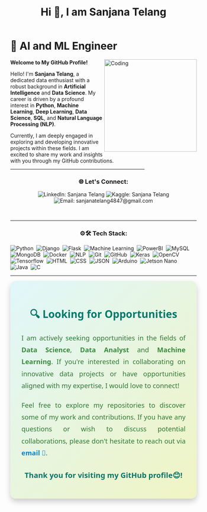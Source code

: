 <h1 align="center">Hi 👋, I am Sanjana Telang</h1>

<p align="left"> <a href="https://twitter.com/" target="blank"><img src="https://img.shields.io/twitter/follow/?logo=twitter&style=for-the-badge" alt="" /></a> </p>

# 🤖 **AI and ML Engineer**
<img align="right" alt="Coding" width="250" src="https://media.giphy.com/media/qgQUggAC3Pfv687qPC/giphy.gif">

**Welcome to My GitHub Profile!**

Hello! I'm **Sanjana Telang**, a dedicated data enthusiast with a robust background in **Artificial Intelligence** and **Data Science**. My career is driven by a profound interest in **Python**, **Machine Learning**, **Deep Learning**, **Data Science**, **SQL**, and **Natural Language Processing (NLP)**.

Currently, I am deeply engaged in exploring and developing innovative projects within these fields. I am excited to share my work and insights with you through my GitHub contributions.

<hr width="72%">

<h3 align="center">🌐 Let's Connect:</h3>
<p align="center">
    <a href="https://www.linkedin.com/in/sanjana-telang/" target="_blank" style="text-decoration: none;">
        <img src="https://img.shields.io/badge/-LinkedIn:%20Sanjana%20Telang-0077B5?style=for-the-badge&logo=linkedin&logoColor=white" alt="LinkedIn: Sanjana Telang" />
    </a>
    <a href="https://www.kaggle.com/sanjanatelang" target="_blank" style="text-decoration: none;">
        <img src="https://img.shields.io/badge/-Kaggle:%20Sanjana%20Telang-20BEFF?style=for-the-badge&logo=kaggle&logoColor=white" alt="Kaggle: Sanjana Telang" />
    </a>
    <a href="mailto:sanjanatelang4847@gmail.com" style="text-decoration: none;">
        <img src="https://img.shields.io/badge/-Email%20Me%20-D14836?style=for-the-badge&logo=gmail&logoColor=white" alt="Email: sanjanatelang4847@gmail.com" />
    </a>
</p>
<br>

------

<div align="center">
    
### ⚙️🛠️ **Tech Stack:**

</div>


![Python](https://img.shields.io/badge/-Python-05122A?style=flat&logo=python)&nbsp;
![Django](https://img.shields.io/badge/-Django-05122A?style=flat&logo=django&logoColor=092E20)&nbsp;
![Flask](https://img.shields.io/badge/-Flask-05122A?style=flat&logo=flask)&nbsp;
![Machine Learning](https://img.shields.io/badge/-Machine%20Learning-05122A?style=flat&logo=machine-learning&logoColor=F7931E)&nbsp;
![PowerBI](https://img.shields.io/badge/-PowerBI-05122A?style=flat&logo=powerbi&logoColor=F2C811)&nbsp;
![MySQL](https://img.shields.io/badge/-MySQL-05122A?style=flat&logo=mysql&logoColor=4479A1)&nbsp;
![MongoDB](https://img.shields.io/badge/-MongoDB-05122A?style=flat&logo=mongodb&logoColor=47A248)&nbsp;
![Docker](https://img.shields.io/badge/-Docker-05122A?style=flat&logo=docker&logoColor=2496ED)&nbsp;
![NLP](https://img.shields.io/badge/-NLP-05122A?style=flat&logo=nvidia)&nbsp;
![Git](https://img.shields.io/badge/-Git-05122A?style=flat&logo=git)&nbsp;
![GitHub](https://img.shields.io/badge/-GitHub-05122A?style=flat&logo=github)&nbsp;
![Keras](https://img.shields.io/badge/-Keras-05122A?style=flat&logo=keras&logoColor=D00000)&nbsp;
![OpenCV](https://img.shields.io/badge/-OpenCV-05122A?style=flat&logo=opencv&logoColor=5C3EE8)&nbsp;
![Tensorflow](https://img.shields.io/badge/-Tensorflow-05122A?style=flat&logo=tensorflow&logoColor=FF6F00)&nbsp;
![HTML](https://img.shields.io/badge/-HTML-05122A?style=flat&logo=HTML5)&nbsp;
![CSS](https://img.shields.io/badge/-CSS-05122A?style=flat&logo=CSS3&logoColor=1572B6)&nbsp;
![JSON](https://img.shields.io/badge/-JSON-05122A?style=flat&logo=json&logoColor=000000)&nbsp;
![Arduino](https://img.shields.io/badge/-Arduino-05122A?style=flat&logo=arduino&logoColor=00979D)&nbsp;
![Jetson Nano](https://img.shields.io/badge/-Jetson%20Nano-05122A?style=flat&logo=nvidia&logoColor=76B900)&nbsp;
![Java](https://img.shields.io/badge/-Java-05122A?style=flat&logo=Java&logoColor=FFA518)&nbsp;
![C](https://img.shields.io/badge/-C-05122A?style=flat&logo=C&logoColor=A8B9CC)&nbsp;


------

<div style="background: linear-gradient(135deg, #e0f7fa, #f0f4c3); border-radius: 15px; padding: 30px; font-family: 'Segoe UI', Tahoma, Geneva, Verdana, sans-serif; box-shadow: 0 8px 16px rgba(0, 0, 0, 0.2); max-width: 700px; margin: auto;">
    <h2 style="color: #00796b; text-align: center; font-size: 28px; margin-bottom: 20px;">
        🔍 Looking for Opportunities
    </h2>
    <p style="font-size: 18px; color: #2e7d32; text-align: justify; line-height: 1.8; margin-bottom: 20px;">
        I am actively seeking opportunities in the fields of <strong style="color: #388e3c;">Data Science</strong>, <strong style="color: #388e3c;">Data Analyst</strong> and <strong style="color: #388e3c;">Machine Learning</strong>. 
        If you're interested in collaborating on innovative data projects or have opportunities aligned with my expertise, I would love to connect!
    </p>
    <p style="font-size: 18px; color: #2e7d32; text-align: justify; line-height: 1.8; margin-bottom: 30px;">
        Feel free to explore my repositories to discover some of my work and contributions. If you have any questions or wish to discuss potential collaborations, 
        please don't hesitate to reach out via <a href="mailto:sanjanatelang4847@gmail.com" style="color: #0288d1; text-decoration: none; font-weight: bold;">email 📧</a>.
    </p>
    <p style="font-size: 20px; color: #00796b; text-align: center; font-weight: bold;">
        Thank you for visiting my GitHub profile😊!
    </p>
</div>
